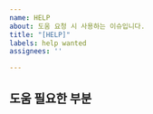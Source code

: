 ```yaml
---
name: HELP
about: 도움 요청 시 사용하는 이슈입니다.
title: "[HELP]"
labels: help wanted
assignees: ''

---
```


## 도움 필요한 부분
